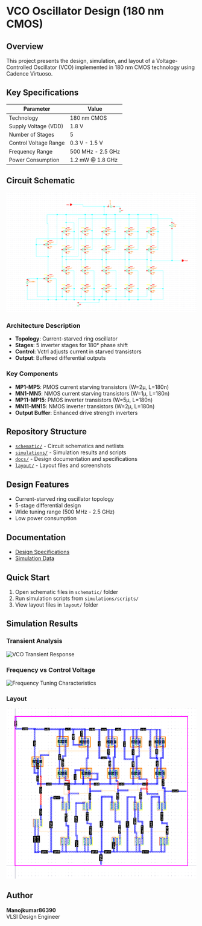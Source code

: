 # VCO Oscillator Design (180 nm CMOS)

## Overview
This project presents the design, simulation, and layout of a Voltage-Controlled Oscillator (VCO) implemented in 180 nm CMOS technology using Cadence Virtuoso.

## Key Specifications
| Parameter              | Value                     |
|------------------------|---------------------------|
| Technology             | 180 nm CMOS               |
| Supply Voltage (VDD)   | 1.8 V                     |
| Number of Stages       | 5                         |
| Control Voltage Range  | 0.3 V - 1.5 V             |
| Frequency Range        | 500 MHz - 2.5 GHz         |
| Power Consumption      | 1.2 mW @ 1.8 GHz          |

## Circuit Schematic

![VCO Schematic Diagram](schematic/vcoschematic.png)


### Architecture Description
- **Topology**: Current-starved ring oscillator
- **Stages**: 5 inverter stages for 180° phase shift
- **Control**: Vctrl adjusts current in starved transistors
- **Output**: Buffered differential outputs

### Key Components
- **MP1-MP5**: PMOS current starving transistors (W=2μ, L=180n)
- **MN1-MN5**: NMOS current starving transistors (W=1μ, L=180n)  
- **MP11-MP15**: PMOS inverter transistors (W=5μ, L=180n)
- **MN11-MN15**: NMOS inverter transistors (W=2μ, L=180n)
- **Output Buffer**: Enhanced drive strength inverters

## Repository Structure
- [`schematic/`](schematic/) - Circuit schematics and netlists
- [`simulations/`](simulations/) - Simulation results and scripts
- [`docs/`](docs/) - Design documentation and specifications
- [`layout/`](layout/) - Layout files and screenshots

## Design Features
- Current-starved ring oscillator topology
- 5-stage differential design
- Wide tuning range (500 MHz - 2.5 GHz)
- Low power consumption

## Documentation
- [Design Specifications](docs/design_specifications.md)
- [Simulation Data](simulations/vco_output_data.csv)

## Quick Start
1. Open schematic files in `schematic/` folder
2. Run simulation scripts from `simulations/scripts/`
3. View layout files in `layout/` folder

## Simulation Results

### Transient Analysis
![VCO Transient Response](simulations/vco_transient_sim.png)

### Frequency vs Control Voltage
![Frequency Tuning Characteristics](simulations/vco_frequency_vs_vctrl.png)

### Layout
![VCO Layout](layout/vcolayout.png)

## Author
**Manojkumar86390**  
VLSI Design Engineer


